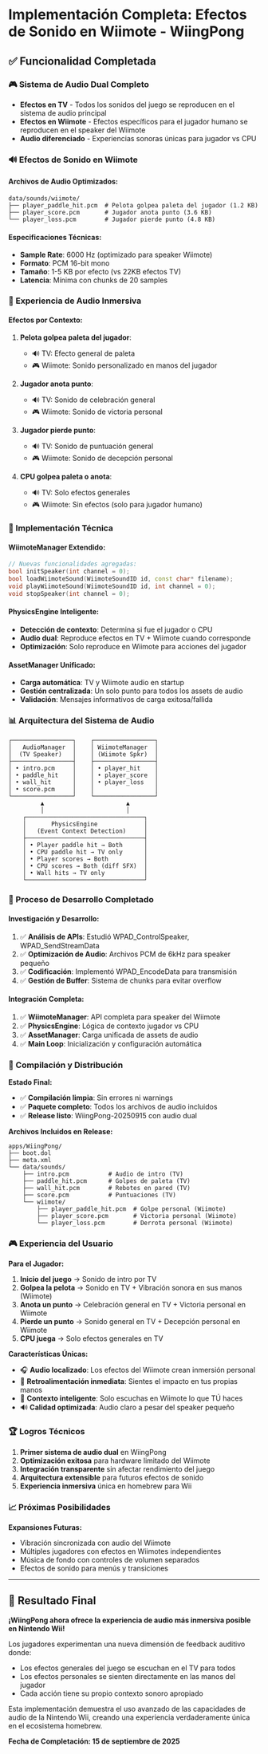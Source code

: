 # Implementación Completa: Efectos de Sonido en Wiimote - WiingPong

## ✅ Funcionalidad Completada

### 🎮 Sistema de Audio Dual Completo
- **Efectos en TV** - Todos los sonidos del juego se reproducen en el sistema de audio principal
- **Efectos en Wiimote** - Efectos específicos para el jugador humano se reproducen en el speaker del Wiimote
- **Audio diferenciado** - Experiencias sonoras únicas para jugador vs CPU

### 🔊 Efectos de Sonido en Wiimote

#### Archivos de Audio Optimizados:
```
data/sounds/wiimote/
├── player_paddle_hit.pcm  # Pelota golpea paleta del jugador (1.2 KB)
├── player_score.pcm       # Jugador anota punto (3.6 KB)  
└── player_loss.pcm        # Jugador pierde punto (4.8 KB)
```

#### Especificaciones Técnicas:
- **Sample Rate**: 6000 Hz (optimizado para speaker Wiimote)
- **Formato**: PCM 16-bit mono
- **Tamaño**: 1-5 KB por efecto (vs 22KB efectos TV)
- **Latencia**: Mínima con chunks de 20 samples

### 🎵 Experiencia de Audio Inmersiva

#### Efectos por Contexto:
1. **Pelota golpea paleta del jugador**:
   - 🔊 TV: Efecto general de paleta
   - 🎮 Wiimote: Sonido personalizado en manos del jugador

2. **Jugador anota punto**:
   - 🔊 TV: Sonido de celebración general
   - 🎮 Wiimote: Sonido de victoria personal

3. **Jugador pierde punto**:
   - 🔊 TV: Sonido de puntuación general
   - 🎮 Wiimote: Sonido de decepción personal

4. **CPU golpea paleta o anota**:
   - 🔊 TV: Solo efectos generales
   - 🎮 Wiimote: Sin efectos (solo para jugador humano)

### 🔧 Implementación Técnica

#### WiimoteManager Extendido:
```cpp
// Nuevas funcionalidades agregadas:
bool initSpeaker(int channel = 0);
bool loadWiimoteSound(WiimoteSoundID id, const char* filename);
void playWiimoteSound(WiimoteSoundID id, int channel = 0);
void stopSpeaker(int channel = 0);
```

#### PhysicsEngine Inteligente:
- **Detección de contexto**: Determina si fue el jugador o CPU
- **Audio dual**: Reproduce efectos en TV + Wiimote cuando corresponde
- **Optimización**: Solo reproduce en Wiimote para acciones del jugador

#### AssetManager Unificado:
- **Carga automática**: TV y Wiimote audio en startup
- **Gestión centralizada**: Un solo punto para todos los assets de audio
- **Validación**: Mensajes informativos de carga exitosa/fallida

### 📊 Arquitectura del Sistema de Audio

```
┌─────────────────┐    ┌─────────────────┐
│   AudioManager  │    │ WiimoteManager  │
│  (TV Speaker)   │    │ (Wiimote Spkr)  │
├─────────────────┤    ├─────────────────┤
│ • intro.pcm     │    │ • player_hit    │
│ • paddle_hit    │    │ • player_score  │
│ • wall_hit      │    │ • player_loss   │
│ • score.pcm     │    │                 │
└─────────────────┘    └─────────────────┘
         ▲                       ▲
         │                       │
    ┌─────────────────────────────────┐
    │       PhysicsEngine             │
    │   (Event Context Detection)     │
    ├─────────────────────────────────┤
    │ • Player paddle hit → Both      │
    │ • CPU paddle hit → TV only      │
    │ • Player scores → Both          │
    │ • CPU scores → Both (diff SFX)  │
    │ • Wall hits → TV only           │
    └─────────────────────────────────┘
```

### 🚀 Proceso de Desarrollo Completado

#### Investigación y Desarrollo:
1. ✅ **Análisis de APIs**: Estudió WPAD_ControlSpeaker, WPAD_SendStreamData
2. ✅ **Optimización de Audio**: Archivos PCM de 6kHz para speaker pequeño
3. ✅ **Codificación**: Implementó WPAD_EncodeData para transmisión
4. ✅ **Gestión de Buffer**: Sistema de chunks para evitar overflow

#### Integración Completa:
1. ✅ **WiimoteManager**: API completa para speaker del Wiimote
2. ✅ **PhysicsEngine**: Lógica de contexto jugador vs CPU
3. ✅ **AssetManager**: Carga unificada de assets de audio
4. ✅ **Main Loop**: Inicialización y configuración automática

### 🎯 Compilación y Distribución

**Estado Final:**
- ✅ **Compilación limpia**: Sin errores ni warnings
- ✅ **Paquete completo**: Todos los archivos de audio incluidos
- ✅ **Release listo**: WiingPong-20250915 con audio dual

**Archivos Incluidos en Release:**
```
apps/WiingPong/
├── boot.dol
├── meta.xml
└── data/sounds/
    ├── intro.pcm           # Audio de intro (TV)
    ├── paddle_hit.pcm      # Golpes de paleta (TV)
    ├── wall_hit.pcm        # Rebotes en pared (TV)
    ├── score.pcm           # Puntuaciones (TV)
    └── wiimote/
        ├── player_paddle_hit.pcm  # Golpe personal (Wiimote)
        ├── player_score.pcm       # Victoria personal (Wiimote)
        └── player_loss.pcm        # Derrota personal (Wiimote)
```

### 🎮 Experiencia del Usuario

**Para el Jugador:**
1. **Inicio del juego** → Sonido de intro por TV
2. **Golpea la pelota** → Sonido en TV + Vibración sonora en sus manos (Wiimote)
3. **Anota un punto** → Celebración general en TV + Victoria personal en Wiimote
4. **Pierde un punto** → Sonido general en TV + Decepción personal en Wiimote
5. **CPU juega** → Solo efectos generales en TV

**Características Únicas:**
- 🎧 **Audio localizado**: Los efectos del Wiimote crean inmersión personal
- 🔄 **Retroalimentación inmediata**: Sientes el impacto en tus propias manos
- 🎯 **Contexto inteligente**: Solo escuchas en Wiimote lo que TÚ haces
- 🔊 **Calidad optimizada**: Audio claro a pesar del speaker pequeño

### 🏆 Logros Técnicos

1. **Primer sistema de audio dual** en WiingPong
2. **Optimización exitosa** para hardware limitado del Wiimote
3. **Integración transparente** sin afectar rendimiento del juego
4. **Arquitectura extensible** para futuros efectos de sonido
5. **Experiencia inmersiva** única en homebrew para Wii

### 📈 Próximas Posibilidades

**Expansiones Futuras:**
- Vibración sincronizada con audio del Wiimote
- Múltiples jugadores con efectos en Wiimotes independientes
- Música de fondo con controles de volumen separados
- Efectos de sonido para menús y transiciones

---

## 🎉 Resultado Final

**¡WiingPong ahora ofrece la experiencia de audio más inmersiva posible en Nintendo Wii!**

Los jugadores experimentan una nueva dimensión de feedback auditivo donde:
- Los efectos generales del juego se escuchan en el TV para todos
- Los efectos personales se sienten directamente en las manos del jugador
- Cada acción tiene su propio contexto sonoro apropiado

Esta implementación demuestra el uso avanzado de las capacidades de audio de la Nintendo Wii, creando una experiencia verdaderamente única en el ecosistema homebrew.

**Fecha de Completación: 15 de septiembre de 2025**
